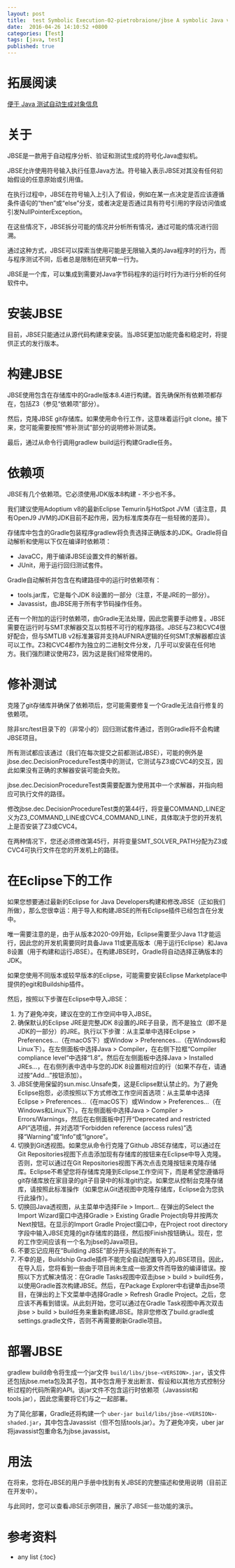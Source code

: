 ```yaml
---
layout: post
title:  test Symbolic Execution-02-pietrobraione/jbse A symbolic Java virtual machine for program analysis, verification and test generation
date:  2016-04-26 14:10:52 +0800
categories: [Test]
tags: [java, test]
published: true
---
```


# 拓展阅读

[便于 Java 测试自动生成对象信息](https://github.com/houbb/data-factory)


# 关于

JBSE是一款用于自动程序分析、验证和测试生成的符号化Java虚拟机。

JBSE允许使用符号输入执行任意Java方法。符号输入表示JBSE对其没有任何初始假设的任意原始或引用值。

在执行过程中，JBSE在符号输入上引入了假设，例如在某一点决定是否应该遵循条件语句的“then”或“else”分支，或者决定是否通过具有符号引用的字段访问值或引发NullPointerException。

在这些情况下，JBSE拆分可能的情况并分析所有情况，通过可能的情况进行回溯。

通过这种方式，JBSE可以探索当使用可能是无限输入类的Java程序时的行为，而与程序测试不同，后者总是限制在研究单一行为。

JBSE是一个库，可以集成到需要对Java字节码程序的运行时行为进行分析的任何软件中。

# 安装JBSE

目前，JBSE只能通过从源代码构建来安装。当JBSE更加功能完备和稳定时，将提供正式的发行版本。

# 构建JBSE

JBSE使用包含在存储库中的Gradle版本8.4进行构建。首先确保所有依赖项都存在，包括Z3（参见“依赖项”部分）。

然后，克隆JBSE git存储库。如果使用命令行工作，这意味着运行git clone。接下来，您可能需要按照“修补测试”部分的说明修补测试类。

最后，通过从命令行调用gradlew build运行构建Gradle任务。

# 依赖项

JBSE有几个依赖项。它必须使用JDK版本8构建 - 不少也不多。

我们建议使用Adoptium v8的最新Eclipse Temurin与HotSpot JVM（请注意，具有OpenJ9 JVM的JDK目前不起作用，因为标准库类存在一些轻微的差异）。

存储库中包含的Gradle包装程序gradlew将负责选择正确版本的JDK。Gradle将自动解析和使用以下仅在编译时依赖项：

- JavaCC，用于编译JBSE设置文件的解析器。
- JUnit，用于运行回归测试套件。

Gradle自动解析并包含在构建路径中的运行时依赖项有：

- tools.jar库，它是每个JDK 8设置的一部分（注意，不是JRE的一部分）。
- Javassist，由JBSE用于所有字节码操作任务。

还有一个附加的运行时依赖项，由Gradle无法处理，因此您需要手动修复。JBSE需要在运行时与SMT求解器交互以剪枝不可行的程序路径。JBSE与Z3和CVC4很好配合，但与SMTLIB v2标准兼容并支持AUFNIRA逻辑的任何SMT求解器都应该可以工作。Z3和CVC4都作为独立的二进制文件分发，几乎可以安装在任何地方。我们强烈建议使用Z3，因为这是我们经常使用的。

# 修补测试

克隆了git存储库并确保了依赖项后，您可能需要修复一个Gradle无法自行修复的依赖项。

除非src/test目录下的（非常小的）回归测试套件通过，否则Gradle将不会构建JBSE项目。

所有测试都应该通过（我们在每次提交之前都测试JBSE），可能的例外是jbse.dec.DecisionProcedureTest类中的测试，它测试与Z3或CVC4的交互，因此如果没有正确的求解器安装可能会失败。

jbse.dec.DecisionProcedureTest类需要配置为使用其中一个求解器，并指向相应可执行文件的路径。

修改jbse.dec.DecisionProcedureTest类的第44行，将变量COMMAND_LINE定义为Z3_COMMAND_LINE或CVC4_COMMAND_LINE，具体取决于您的开发机上是否安装了Z3或CVC4。

在两种情况下，您还必须修改第45行，并将变量SMT_SOLVER_PATH分配为Z3或CVC4可执行文件在您的开发机上的路径。

# 在Eclipse下的工作

如果您想要通过最新的Eclipse for Java Developers构建和修改JBSE（正如我们所做），那么您很幸运：用于导入和构建JBSE的所有Eclipse插件已经包含在分发中。

唯一需要注意的是，由于从版本2020-09开始，Eclipse需要至少Java 11才能运行，因此您的开发机需要同时具备Java 11或更高版本（用于运行Eclipse）和Java 8设置（用于构建和运行JBSE）。在构建JBSE时，Gradle将自动选择正确版本的JDK。

如果您使用不同版本或较早版本的Eclipse，可能需要安装Eclipse Marketplace中提供的egit和Buildship插件。

然后，按照以下步骤在Eclipse中导入JBSE：

1. 为了避免冲突，建议在空的工作空间中导入JBSE。
2. 确保默认的Eclipse JRE是完整JDK 8设置的JRE子目录，而不是独立（即不是JDK的一部分）的JRE。执行以下步骤：从主菜单中选择Eclipse > Preferences...（在macOS下）或Window > Preferences...（在Windows和Linux下）。在左侧面板中选择Java > Compiler，在右侧下拉框“Compiler compliance level”中选择“1.8”。然后在左侧面板中选择Java > Installed JREs...，在右侧列表中选中与您的JDK 8设置相对应的行（如果不存在，请通过按“Add...”按钮添加）。
3. JBSE使用保留的sun.misc.Unsafe类，这是Eclipse默认禁止的。为了避免Eclipse抱怨，必须按照以下方式修改工作空间首选项：从主菜单中选择Eclipse > Preferences...（在macOS下）或Window > Preferences...（在Windows和Linux下）。在左侧面板中选择Java > Compiler > Errors/Warnings，然后在右侧面板中打开“Deprecated and restricted API”选项组，并对选项“Forbidden reference (access rules)”选择“Warning”或“Info”或“Ignore”。
4. 切换到Git透视图。如果您从命令行克隆了Github JBSE存储库，可以通过在Git Repositories视图下点击添加现有存储库的按钮来在Eclipse中导入克隆。否则，您可以通过在Git Repositories视图下再次点击克隆按钮来克隆存储库。Eclipse不希望您将存储库克隆到Eclipse工作空间下，而是希望您遵循将git存储库放在家目录的git子目录中的标准git约定。如果您从控制台克隆存储库，请按照此标准操作（如果您从Git透视图中克隆存储库，Eclipse会为您执行此操作）。
5. 切换回Java透视图，从主菜单中选择File > Import... 在弹出的Select the Import Wizard窗口中选择Gradle > Existing Gradle Project向导并按两次Next按钮。在显示的Import Gradle Project窗口中，在Project root directory字段中输入JBSE克隆的git存储库的路径，然后按Finish按钮确认。现在，您的工作空间应该有一个名为jbse的Java项目。
6. 不要忘记应用在“Building JBSE”部分开头描述的所有补丁。
7. 不幸的是，Buildship Gradle插件不能完全自动配置导入的JBSE项目。因此，在导入后，您将看到一些由于项目尚未生成一些源文件而导致的编译错误。按照以下方式解决情况：在Gradle Tasks视图中双击jbse > build > build任务，以使用Gradle首次构建JBSE。然后，在Package Explorer中右键单击jbse项目，在弹出的上下文菜单中选择Gradle > Refresh Gradle Project。之后，您应该不再看到错误。从此刻开始，您可以通过在Gradle Task视图中再次双击jbse > build > build任务来重新构建JBSE。除非您修改了build.gradle或settings.gradle文件，否则不再需要刷新Gradle项目。

# 部署JBSE

gradlew build命令将生成一个jar文件 `build/libs/jbse-<VERSION>.jar`，该文件还包括jbse.meta包及其子包，其中包含用于发出断言、假设和以其他方式控制分析过程的代码所需的API。该jar文件不包含运行时依赖项（Javassist和tools.jar），因此您需要将它们与之一起部署。

为了简化部署，Gradle还将构建一个 `uber-jar build/libs/jbse-<VERSION>-shaded.jar`，其中包含Javassist（但不包括tools.jar）。为了避免冲突，uber jar将javassist包重命名为jbse.javassist。

# 用法

在将来，您将在JBSE的用户手册中找到有关JBSE的完整描述和使用说明（目前正在开发中）。

与此同时，您可以查看JBSE示例项目，展示了JBSE一些功能的演示。

# 参考资料

* any list
{:toc}